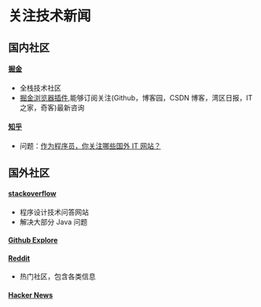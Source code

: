 # 关注技术新闻


## 国内社区
#### [掘金](https://juejin.im/)
+ 全栈技术社区
+ [掘金浏览器插件](https://juejin.im/extension),能够订阅关注(Github，博客园，CSDN 博客，湾区日报，IT 之家，奇客)最新咨询

#### [知乎](https://www.zhihu.com/)
+ 问题：[作为程序员，你关注哪些国外 IT 网站？](https://www.zhihu.com/question/26155575)


## 国外社区
#### [stackoverflow](https://stackoverflow.com/)
+ 程序设计技术问答网站
+ 解决大部分 Java 问题

#### [Github Explore](https://github.com/explore)
#### [Reddit](https://www.reddit.com/)
- 热门社区，包含各类信息

#### [Hacker News](https://news.ycombinator.com/)